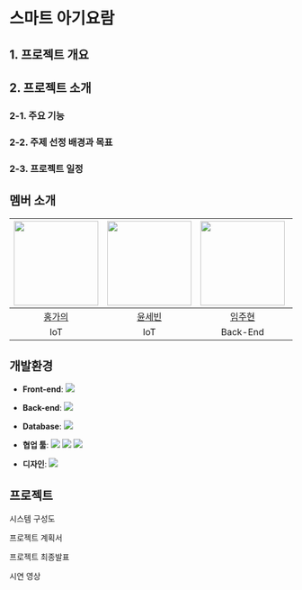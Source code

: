 # 스마트 아기요람


## 1. 프로젝트 개요


## 2. 프로젝트 소개
### 2-1. 주요 기능

### 2-2. 주제 선정 배경과 목표

### 2-3. 프로젝트 일정


## 멤버 소개
|<img width=150 src="" />|<img width=150 src="" />|<img width=150 src="" />|<img width=150 src="" />|<img width=150 src="" />|
|:----:|:----:|:----:|:----:|:----:|
| [홍가의](https://github.com/) | [윤세빈](https://github.com/) | [임주현](https://github.com/) | [이재왕](https://github.com/) | [김지언](https://github.com/) |
| IoT | IoT | Back-End | Front-End | Front-End |

## 개발환경
- **Front-end**:  <img src="https://img.shields.io/badge/flutter-02569B?style=flat&logo=flutter&logoColor=white"/>

- **Back-end**:  <img src="https://img.shields.io/badge/node.js-339933?style=flat&logo=Node.js&logoColor=white"/>

- **Database**: <img src="https://img.shields.io/badge/mysql-4479A1?style=flat&logo=mysql&logoColor=white"/>

- **협업 툴**: <img src="https://img.shields.io/badge/notion-ffffff?style=flat&logo=notion&logoColor=black"/> <img src="https://img.shields.io/badge/github-1c8139?style=flat&logo=github&logoColor=white"/> <img src="https://img.shields.io/badge/discord-5562ea?style=flat&logo=discord&logoColor=white"/>
- **디자인**: <img src="https://img.shields.io/badge/figma-430098?style=flat&logo=figma&logoColor=white"/>

## 프로젝트
시스템 구성도


프로젝트 계획서


프로젝트 최종발표


시연 영상
